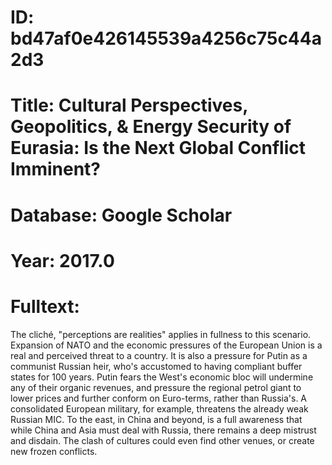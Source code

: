 # ID: bd47af0e426145539a4256c75c44a2d3
# Title: Cultural Perspectives, Geopolitics, & Energy Security of Eurasia: Is the Next Global Conflict Imminent?
# Database: Google Scholar
# Year: 2017.0
# Fulltext:
The cliché, "perceptions are realities" applies in fullness to this scenario.
Expansion of NATO and the economic pressures of the European Union is a real and perceived threat to a country.
It is also a pressure for Putin as a communist Russian heir, who's accustomed to having compliant buffer states for 100 years.
Putin fears the West's economic bloc will undermine any of their organic revenues, and pressure the regional petrol giant to lower prices and further conform on Euro-terms, rather than Russia's.
A consolidated European military, for example, threatens the already weak Russian MIC.
To the east, in China and beyond, is a full awareness that while China and Asia must deal with Russia, there remains a deep mistrust and disdain.
The clash of cultures could even find other venues, or create new frozen conflicts.